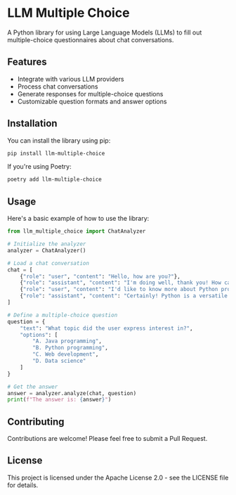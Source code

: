 # LLM Multiple Choice

A Python library for using Large Language Models (LLMs) to fill out multiple-choice questionnaires about chat conversations.

## Features

- Integrate with various LLM providers
- Process chat conversations
- Generate responses for multiple-choice questions
- Customizable question formats and answer options

## Installation

You can install the library using pip:

```bash
pip install llm-multiple-choice
```

If you're using Poetry:

```bash
poetry add llm-multiple-choice
```

## Usage

Here's a basic example of how to use the library:

```python
from llm_multiple_choice import ChatAnalyzer

# Initialize the analyzer
analyzer = ChatAnalyzer()

# Load a chat conversation
chat = [
    {"role": "user", "content": "Hello, how are you?"},
    {"role": "assistant", "content": "I'm doing well, thank you! How can I assist you today?"},
    {"role": "user", "content": "I'd like to know more about Python programming."},
    {"role": "assistant", "content": "Certainly! Python is a versatile and popular programming language..."}
]

# Define a multiple-choice question
question = {
    "text": "What topic did the user express interest in?",
    "options": [
        "A. Java programming",
        "B. Python programming",
        "C. Web development",
        "D. Data science"
    ]
}

# Get the answer
answer = analyzer.analyze(chat, question)
print(f"The answer is: {answer}")
```

## Contributing

Contributions are welcome! Please feel free to submit a Pull Request.

## License

This project is licensed under the Apache License 2.0 - see the LICENSE file for details.
